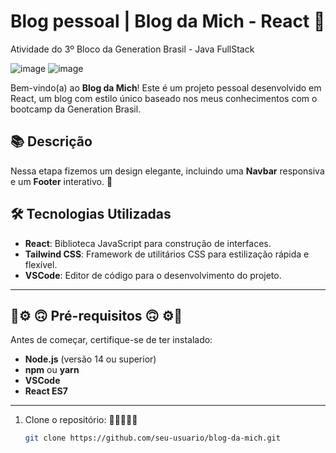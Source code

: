 # Blog pessoal | Blog da Mich - React 🌸
 Atividade do 3º Bloco da Generation Brasil - Java FullStack
 
![image](https://github.com/user-attachments/assets/3c534054-84b2-44ab-85fc-c57bc38a7885)
![image](https://github.com/user-attachments/assets/efd952a9-0ae8-44b9-8a32-4697756134d5)

Bem-vindo(a) ao **Blog da Mich**! Este é um projeto pessoal desenvolvido em React, um blog com estilo único baseado nos meus conhecimentos com o bootcamp da Generation Brasil.

## 📚 Descrição

Nessa etapa fizemos um design elegante, incluindo uma **Navbar** responsiva e um **Footer** interativo. 🚀

## 🛠️ Tecnologias Utilizadas

- **React**: Biblioteca JavaScript para construção de interfaces.
- **Tailwind CSS**: Framework de utilitários CSS para estilização rápida e flexível.
- **VSCode**: Editor de código para o desenvolvimento do projeto.

---

## 🌸⚙️ 🙃 Pré-requisitos 🙃 ⚙️🌸

Antes de começar, certifique-se de ter instalado:

- **Node.js** (versão 14 ou superior)
- **npm** ou **yarn**
- **VSCode**
- **React ES7**

---

1. Clone o repositório: 💫🌟😉🌟💫
   ```bash
   git clone https://github.com/seu-usuario/blog-da-mich.git

